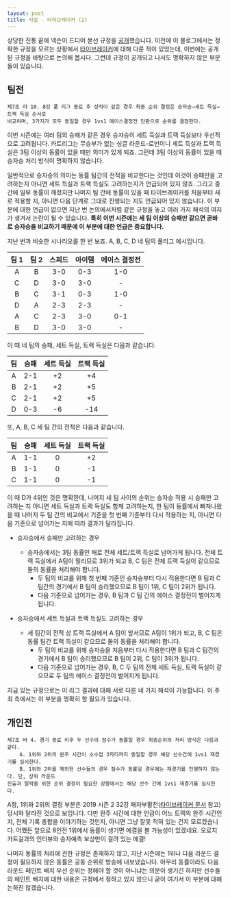 ```yaml
---
layout: post
title: 사설 - 타이브레이커 (2) 
---
```


상당한 진통 끝에 넥슨이 드디어 본선 규정을 [공개](https://drive.google.com/file/d/19g9LzjhLCHP9WBJ5DBoq0emRZQCdAPFG/view)했습니다. 
이전에 이 블로그에서는 정확한 규정을 모르는 상황에서 [타이브레이커](../tiebreakers)에 대해 다룬 적이 있었는데, 이번에는 공개된 규정을 바탕으로 논의해 봅시다.
그런데 규정이 공개되고 나서도 명확하지 않은 부분들이 있습니다.

## 팀전

```
제7조 라 10. 8강 풀 리그 종료 후 성적이 같은 경우 최종 순위 결정은 승자승→세트 득실→트랙 득실 순서로
비교하며, 3가지가 모두 동일할 경우 1vs1 에이스결정전 단판으로 순위를 결정한다.
```

이번 시즌에는 여러 팀의 승패가 같은 경우 승자승이 세트 득실과 트랙 득실보다 우선적으로 고려됩니다.
카트리그는 무승부가 없는 싱글 라운드-로빈이니 세트 득실과 트랙 득실은 3팀 이상의 동률이 있을 때만 의미가 있게 되죠.
그런데 3팀 이상의 동률이 있을 때 승자승 처리 방식이 명확하지 않습니다. 

일반적으로 승자승의 의미는 동률 팀간의 전적을 비교한다는 것인데 이것이 승패만을 고려하는지 아니면 세트 득실과 트랙 득실도 고려하는지가 언급되어 있지 않죠.
그리고 중간에 일부 동률이 깨졌지만 나머지 팀 간에 동률이 있을 때 타이브레이커를 처음부터 새로 적용할 지, 아니면 다음 단계로 그대로 진행되는 지도 언급되어 있지 않습니다.
이 부분에 대한 언급이 없으면 지난 번 논의에서처럼 같은 규정을 놓고 여러 가지 해석의 여지가 생겨서 논란이 될 수 있습니다. 
__특히 이번 시즌에는 세 팀 이상의 승패만 같으면 곧바로 승자승을 비교하기 때문에 이 부분에 대한 언급은 중요합니다.__

지난 번과 비슷한 시나리오를 한 번 보죠. 
A, B, C, D 네 팀의 풀리그 예시입니다.

| 팀 1 | 팀 2 | 스피드 | 아이템 | 에이스 결정전 |
|:---:|:---:|:---:|:---:|:---:|
| A | B | 3-0 | 0-3 | 1-0 |
| C | D | 3-0 | 3-0 | - |
| B | C | 3-1 | 0-3 | 1-0 |
| D | A | 2-3 | 2-3 | - |
| A | C | 2-3 | 3-0 | 0-1 | 
| B | D | 3-0 | 3-0 | - |

이 때 네 팀의 승패, 세트 득실, 트랙 득실은 다음과 같습니다.

| 팀 | 승패 | 세트 득실 | 트랙 득실 |
|:---:|:---:|:---:|:---:|
| A | 2-1 | +2 | +4 |
| B | 2-1 | +2 | +5 |
| C | 2-1 | +2 | +5 |
| D | 0-3 | -6 | -14 |

또, A, B, C 세 팀 간의 전적은 다음과 같습니다.

| 팀 | 승패 | 세트 득실 | 트랙 득실 |
|:---:|:---:|:---:|:---:|
| A | 1-1 | 0 | +2 |
| B | 1-1 | 0 | -1 |
| C | 1-1 | 0 | -1 |

이 때 D가 4위인 것은 명확한데, 나머지 세 팀 사이의 순위는 승자승 적용 시 승패만 고려하는 지 아니면 세트 득실과 트랙 득실도 함께 고려하는지, 
한 팀이 동률에서 빠져나왔을 때 나머지 두 팀 간의 비교에서 기준을 첫 번째 기준부터 다시 적용하는 지, 아니면 다음 기준으로 넘어가는 지에 따라 결과가 달라집니다. 

- 승자승에서 승패만 고려하는 경우
    - 승자승에서는 3팀 동률인 채로 전체 세트/트랙 득실로 넘어가게 됩니다. 전체 트랙 득실에서 A팀이 밀리므로 3위가 되고 B, C 팀은 전체 트랙 득실이 같으므로 둘의 동률을 처리해야 합니다.
        - 두 팀의 비교를 위해 첫 번째 기준인 승자승부터 다시 적용한다면 B 팀과 C 팀간의 경기에서 B 팀이 승리했으므로 B 팀이 1위, C 팀이 2위가 됩니다.
        - 다음 기준으로 넘어가는 경우, B 팀과 C 팀 간의 에이스 결정전이 벌어지게 됩니다.

- 승자승에서 세트 득실과 트랙 득실도 고려하는 경우 
    - 세 팀간의 전적 상 트랙 득실에서 A 팀이 앞서므로 A팀이 1위가 되고, B, C 팀은 동률 팀간 트랙 득실이 같으므로 둘의 동률을 처리해야 합니다.
        - 두 팀의 비교를 위해 승자승을 처음부터 다시 적용한다면 B 팀과 C 팀간의 경기에서 B 팀이 승리했으므로 B 팀이 2위, C 팀이 3위가 됩니다.
        - 다음 기준으로 넘어가는 경우, B, C 두 팀의 전체 세트 득실, 트랙 득실이 같으므로 두 팀의 에이스 결정전이 벌어지게 됩니다. 

지금 있는 규정으로는 이 리그 결과에 대해 서로 다른 네 가지 해석이 가능합니다. 이 주최 측에서는 이 부분을 명확히 할 필요가 있습니다.

## 개인전 

```
제7조 바 4. 경기 종료 이후 두 선수의 점수가 동률일 경우 최종순위의 처리 방식은 다음과 같다.
    A. 1위와 2위의 완주 시간이 소수점 3자리까지 동일할 경우 해당 선수간에 1vs1 재경기를 실시한다.
    B. 1위와 2위를 제외한 선수들의 경우 점수가 동률일 경우에는 재경기를 진행하지 않는다. 단, 상위 라운드 
진출과 탈락을 위한 순위 결정이 필요한 상황에서는 해당 선수 간에 1vs1 재경기를 실시한다.
```

A항, 1위와 2위의 결정 부분은 2019 시즌 2 32강 패자부활전([타이브레이커 문서](../tiebreakers) 참고) 당시와 달라진 것으로 보입니다. 
다만 완주 시간에 대한 언급이 어느 트랙의 완주 시간인지, 전체 기록 총합을 이야기하는 것인지, 아니면 그냥 잘못 적혀 있는 건지 모르겠습니다. 
어쨌든 앞으로 8인전 1위에서 동률이 생기면 에결을 볼 가능성이 있겠네요. 오로지 카트걸과의 인터뷰와 승자예측 보상만이 걸려 있는 에결!

나머지 동률의 처리에 관한 규정은 존재하지 않고, 지난 시즌에는 1위나 다음 라운드 결정이 필요하지 않은 동률은 공동 순위로 방송에 내보냈습니다.
아무리 동률이라도 다음 라운드 페인트 배치 우선 순위는 정해야 할 것이 아니냐는 의문이 생기긴 하지만 선수들의 페인트 배치에 대한 내용은 규정에서 정하고 있지 않으니 굳이 여기서 이 부분에 대해 논하진 않겠습니다.
